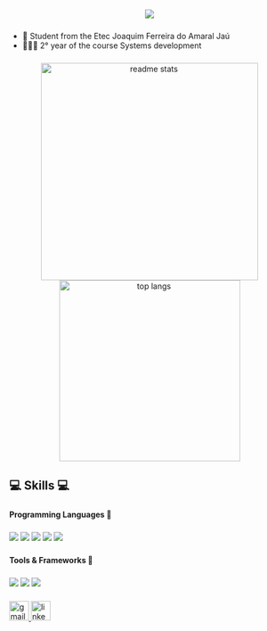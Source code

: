 <h1 align="center">
    <img src="https://readme-typing-svg.herokuapp.com/?font=Righteous&size=35&center=true&vCenter=true&width=500&height=70&duration=4500&lines=Hi+There!+👋;+I'm+Diego+de+Souza+Furlanetto!;" />

###

- 📖 Student from the Etec Joaquim Ferreira do Amaral Jaú <br>
- 👨🏻‍💻 2° year of the course Systems development <br>

###

<div align="center">
  <img width=390 align="center" src="https://github-readme-stats-salesp07.vercel.app/api?username=DiegoSF01&count_private=true&show_icons=true&theme=react&rank_icon" alt="readme stats" />
  <img width=325 align="center" src="https://github-readme-stats-salesp07.vercel.app/api/top-langs/?username=DiegoSF01&hide=HTML&langs_count=8&layout=compact&theme=react&border_radius=10&size_weight=0.5&count_weight=0.5&exclude_repo=github-readme-stats" alt="top langs"/>
</div>

###

<h2 aling="left">
 💻 Skills 💻
</h2>

###

<h4 aling="left">
 Programming Languages 🔗
</h4>

###

<div align="left">

  <img src="https://skillicons.dev/icons?i=html"/>
  <img src="https://skillicons.dev/icons?i=css"/>
  <img src="https://skillicons.dev/icons?i=cs"/>
  <img src="https://skillicons.dev/icons?i=php"/>
  <img src="https://skillicons.dev/icons?i=mysql"/>

###

<h4 aling="left">
 Tools & Frameworks 🔗
</h4>

###

  <img src="https://skillicons.dev/icons?i=vscode"/>
   <img src="https://skillicons.dev/icons?i=visualstudio"/>
   <img src="https://skillicons.dev/icons?i=sql"/>

</div>

###

<div align="left">
  <a href="mailto:diegosouzafurlanetto@gmail.com">
  <img <img src="https://img.shields.io/badge/Gmail-333333?style=for-the-badge&logo=gmail&logoColor=red" height="35" alt="gmail logo"  />
  <a href="https://www.linkedin.com/in/diego-de-souza-furlanetto-b68ba72b3" target="_blank">
  <img src="https://img.shields.io/static/v1?message=LinkedIn&logo=linkedin&label=&color=0077B5&logoColor=white&labelColor=&style=for-the-badge" height="35" alt="linkedin logo" />
</a>

</div>

###
